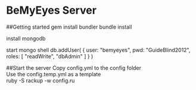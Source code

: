BeMyEyes Server
============
##Getting started
gem install bundler
bundle install

install mongodb

start mongo shell
db.addUser( { user: "bemyeyes",
              pwd: "GuideBlind2012",
              roles: [ "readWrite", "dbAdmin" ]
            } )

##Start the server
Copy config.yml to the config folder    
Use the config.temp.yml as a template    
ruby -S rackup -w config.ru